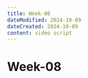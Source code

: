 ```yaml
---
title: Week-08
dateModified: 2024-10-09
dateCreated: 2024-10-09
content: video script
---
```


# Week-08

